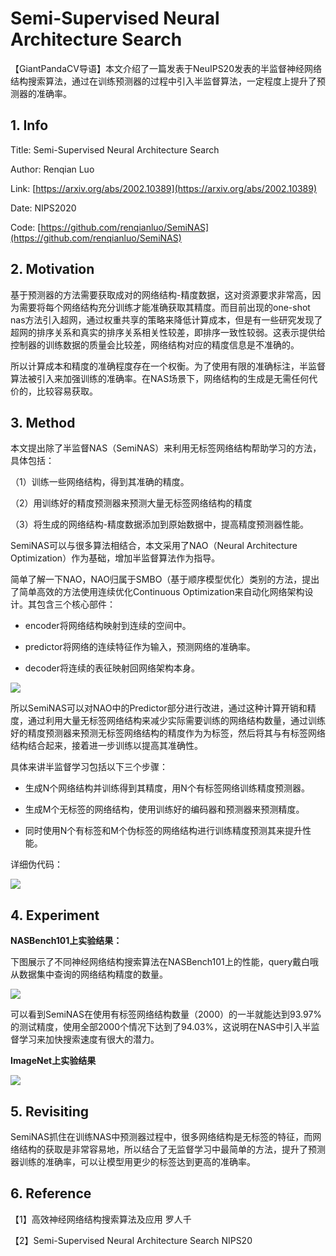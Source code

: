 # Semi-Supervised Neural Architecture Search

 【GiantPandaCV导语】本文介绍了一篇发表于NeuIPS20发表的半监督神经网络结构搜索算法，通过在训练预测器的过程中引入半监督算法，一定程度上提升了预测器的准确率。

## 1. Info

Title: Semi-Supervised Neural Architecture Search

Author: Renqian Luo

Link: [https://arxiv.org/abs/2002.10389](https://arxiv.org/abs/2002.10389)

Date: NIPS2020

Code: [https://github.com/renqianluo/SemiNAS](https://github.com/renqianluo/SemiNAS)

## 2. Motivation

基于预测器的方法需要获取成对的网络结构-精度数据，这对资源要求非常高，因为需要将每个网络结构充分训练才能准确获取其精度。而目前出现的one-shot nas方法引入超网，通过权重共享的策略来降低计算成本，但是有一些研究发现了超网的排序关系和真实的排序关系相关性较差，即排序一致性较弱。这表示提供给控制器的训练数据的质量会比较差，网络结构对应的精度信息是不准确的。

所以计算成本和精度的准确程度存在一个权衡。为了使用有限的准确标注，半监督算法被引入来加强训练的准确率。在NAS场景下，网络结构的生成是无需任何代价的，比较容易获取。

## 3. Method

本文提出除了半监督NAS（SemiNAS）来利用无标签网络结构帮助学习的方法，具体包括：

（1）训练一些网络结构，得到其准确的精度。

（2）用训练好的精度预测器来预测大量无标签网络结构的精度

（3）将生成的网络结构-精度数据添加到原始数据中，提高精度预测器性能。

SemiNAS可以与很多算法相结合，本文采用了NAO（Neural Architecture Optimization）作为基础，增加半监督算法作为指导。

简单了解一下NAO，NAO归属于SMBO（基于顺序模型优化）类别的方法，提出了简单高效的方法使用连续优化Continuous Optimization来自动化网络架构设计。其包含三个核心部件：

- encoder将网络结构映射到连续的空间中。

- predictor将网络的连续特征作为输入，预测网络的准确率。

- decoder将连续的表征映射回网络架构本身。

![](https://img-blog.csdnimg.cn/90f9c42991734bb5835df6ac4c106786.png)

所以SemiNAS可以对NAO中的Predictor部分进行改进，通过这种计算开销和精度，通过利用大量无标签网络结构来减少实际需要训练的网络结构数量，通过训练好的精度预测器来预测无标签网络结构的精度作为为标签，然后将其与有标签网络结构结合起来，接着进一步训练以提高其准确性。

具体来讲半监督学习包括以下三个步骤：

- 生成N个网络结构并训练得到其精度，用N个有标签网络训练精度预测器。

- 生成M个无标签的网络结构，使用训练好的编码器和预测器来预测精度。

- 同时使用N个有标签和M个伪标签的网络结构进行训练精度预测其来提升性能。

详细伪代码：

![](https://img-blog.csdnimg.cn/c7db294e7f20425aa44787d13c7fed32.png)

## 4. Experiment

**NASBench101上实验结果：** 

下图展示了不同神经网络结构搜索算法在NASBench101上的性能，query戴白哦从数据集中查询的网络结构精度的数量。


![](https://img-blog.csdnimg.cn/197ccf4d24af436190559ff2ebaf73dd.png)

可以看到SemiNAS在使用有标签网络结构数量（2000）的一半就能达到93.97%的测试精度，使用全部2000个情况下达到了94.03%，这说明在NAS中引入半监督学习来加快搜索速度有很大的潜力。

**ImageNet上实验结果** 

![](https://img-blog.csdnimg.cn/55a5087f8f6e454a895638daf3e05036.png)

## 5. Revisiting

SemiNAS抓住在训练NAS中预测器过程中，很多网络结构是无标签的特征，而网络结构的获取是非常容易地，所以结合了无监督学习中最简单的方法，提升了预测器训练的准确率，可以让模型用更少的标签达到更高的准确率。

## 6. Reference

【1】高效神经网络结构搜索算法及应用 罗人千

【2】Semi-Supervised Neural Architecture Search NIPS20


